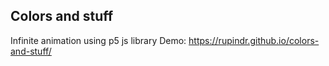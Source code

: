 ## Colors and stuff

Infinite animation using p5 js library
Demo: https://rupindr.github.io/colors-and-stuff/
